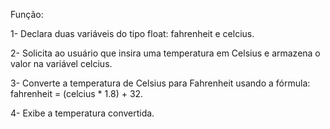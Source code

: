 Função:

1- Declara duas variáveis do tipo float: fahrenheit e celcius.

2- Solicita ao usuário que insira uma temperatura em Celsius e armazena o valor na variável celcius.

3- Converte a temperatura de Celsius para Fahrenheit usando a fórmula: fahrenheit = (celcius * 1.8) + 32.

4- Exibe a temperatura convertida.
